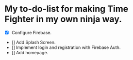 # My to-do-list for making Time Fighter in my own ninja way.

* [X] Configure Firebase.
* [] Add Splash Screen.
* [] Implement login and registration with Firebase Auth.
* [] Add homepage.